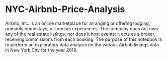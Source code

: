 # NYC-Airbnb-Price-Analysis
Airbnb, Inc. is an online marketplace for arranging or offering lodging, primarily homestays, or tourism experiences. The company does not own any of the real estate listings, nor does it host events; it acts as a broker, receiving commissions from each booking. The purpose of this notebook is to perform an exploratory data analysis on the various Airbnb listings data in New York City for the year 2019.
